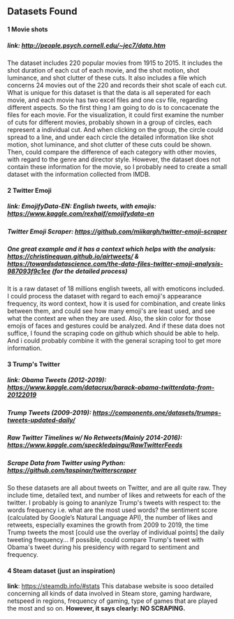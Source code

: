## Datasets Found

#### 1 Movie shots
##### **link**: http://people.psych.cornell.edu/~jec7/data.htm
The dataset includes 220 popular movies from 1915 to 2015. It includes the shot duration of each cut of each movie, and the shot motion, shot luminance, and shot clutter of these cuts. It also includes a file which concerns 24 movies out of the 220 and records their shot scale of each cut.
What is unique for this dataset is that the data is all seperated for each movie, and each movie has two excel files and one csv file, regarding different aspects. So the first thing I am going to do is to concacenate the files for each movie. For the visualization, it could first examine the number of cuts for different movies, probably shown in a group of circles, each represent a individual cut. And when clicking on the group, the circle could spread to a line, and under each circle the detailed information like shot motion, shot luminance, and shot clutter of these cuts could be shown. Then, could compare the difference of each category with other movies, with regard to the genre and director style. However, the dataset does not contain these information for the movie, so I probably need to create a small dataset with the information collected from IMDB.

#### 2 Twitter Emoji
##### **link**: EmojifyData-EN: English tweets, with emojis: https://www.kaggle.com/rexhaif/emojifydata-en
##### Twitter Emoji Scraper: https://github.com/miikargh/twitter-emoji-scraper
##### One great example and it has a context which helps with the analysis: https://christinequan.github.io/airtweets/ & https://towardsdatascience.com/the-data-files-twitter-emoji-analysis-987093f9c1ee (for the detailed process)
It is a raw dataset of 18 millions english tweets, all with emoticons included. I could process the dataset with regard to each emoji's appearance frequency, its word context, how it is used for combination, and create links between them, and could see how many emoji's are least used, and see what the context are when they are used. Also, the skin color for those emojis of faces and gestures could be analyzed.
And if these data does not suffice, I found the scraping code on github which should be able to help. And i could probably combine it with the general scraping tool to get more information.


#### 3 Trump's Twitter
##### **link**: Obama Tweets (2012-2019): https://www.kaggle.com/datacrux/barack-obama-twitterdata-from-20122019
##### Trump Tweets (2009-2019): https://components.one/datasets/trumps-tweets-updated-daily/
##### Raw Twitter Timelines w/ No Retweets(Mainly 2014-2016): https://www.kaggle.com/speckledpingu/RawTwitterFeeds
##### Scrape Data from Twitter using Python: https://github.com/taspinar/twitterscraper
So these datasets are all about tweets on Twitter, and are all quite raw. They include time, detailed text, and number of likes and retweets for each of the twitter. I probably is going to ananlyze Trump's tweets with respect to:
the words frequency i.e. what are the most used words?
the sentiment score (calculated by Google’s Natural Language API),
the number of likes and retweets, especially examines the growth from 2009 to 2019,
the time Trump tweets the most [could use the overlay of individual points]
the daily tweeting frequency...
If possible, could compare Trump's tweet with Obama's tweet during his presidency with regard to sentiment and frequency.

#### 4 Steam dataset (just an inspiration)
**link**: https://steamdb.info/#stats
This database website is sooo detailed concerning all kinds of data involved in Steam store, gaming hardware, netspeed in regions, frequency of gaming, type of games that are played the most and so on. **However, it says clearly: NO SCRAPING.**
